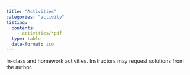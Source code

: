 ```yaml
---
title: "Activities"
categories: "activity"
listing:
  contents: 
    - activities/*pdf
  type: table
  date-format: iso
---
```


In-class and homework activities. Instructors may request solutions from the author.
